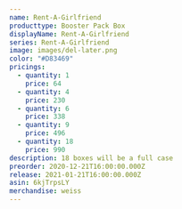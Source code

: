 ```yaml
---
name: Rent-A-Girlfriend
producttype: Booster Pack Box
displayName: Rent-A-Girlfriend
series: Rent-A-Girlfriend
image: images/del-later.png
color: "#D83469"
pricings:
  - quantity: 1
    price: 64
  - quantity: 4
    price: 230
  - quantity: 6
    price: 338
  - quantity: 9
    price: 496
  - quantity: 18
    price: 990
description: 18 boxes will be a full case
preorder: 2020-12-21T16:00:00.000Z
release: 2021-01-21T16:00:00.000Z
asin: 6kjTrpsLY
merchandise: weiss
---
```

